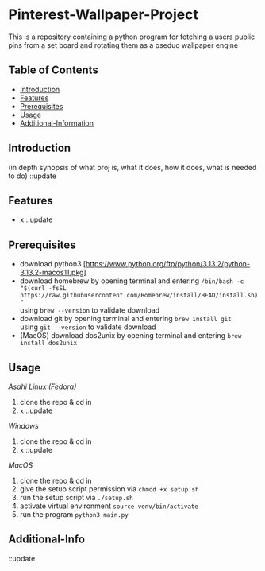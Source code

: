 # Pinterest-Wallpaper-Project

This is a repository containing a python program for fetching a users public pins from a set board and rotating them as a pseduo wallpaper engine

## Table of Contents
- [Introduction](#introduction)
- [Features](#features)
- [Prerequisites](#prerequisites)
- [Usage](#usage)
- [Additional-Information](#Additional-Info)

## Introduction

(in depth synopsis of what proj is, what it does, how it does, what is needed to do) ::update

## Features

- x ::update

## Prerequisites

- download python3 [https://www.python.org/ftp/python/3.13.2/python-3.13.2-macos11.pkg]
- download homebrew by opening terminal and entering `/bin/bash -c "$(curl -fsSL https://raw.githubusercontent.com/Homebrew/install/HEAD/install.sh)"`  
using `brew --version` to validate download
- download git by opening terminal and entering `brew install git`  
using `git --version` to validate download
- (MacOS) download dos2unix by opening terminal and entering `brew install dos2unix` 

## Usage

_Asahi Linux (Fedora)_
1. clone the repo & cd in
2. `x` ::update

_Windows_
1. clone the repo & cd in
2. `x` ::update

_MacOS_
1. clone the repo & cd in
2. give the setup script permission via `chmod +x setup.sh`
3. run the setup script via `./setup.sh`
4. activate virtual environment `source venv/bin/activate`
5. run the program `python3 main.py`

## Additional-Info

::update